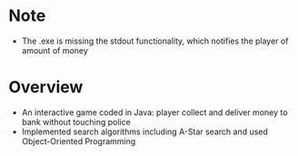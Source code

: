 # Note
- The .exe is missing the stdout functionality, which notifies the player of amount of money

# Overview
- An interactive game coded in Java: player collect and deliver money to bank without touching police
- Implemented search algorithms including A-Star search and used Object-Oriented Programming
